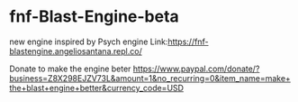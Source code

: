 # fnf-Blast-Engine-beta
new engine inspired by Psych engine
Link:https://fnf-blastengine.angeliosantana.repl.co/

Donate to make the engine beter
https://www.paypal.com/donate/?business=Z8X298EJZV73L&amount=1&no_recurring=0&item_name=make+the+blast+engine+better&currency_code=USD
